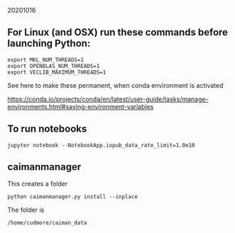 20201016


## For Linux (and OSX) run these commands before launching Python:

```
export MKL_NUM_THREADS=1
export OPENBLAS_NUM_THREADS=1
export VECLIB_MAXIMUM_THREADS=1
```

See here to make these permanent, when conda environment is activated

https://conda.io/projects/conda/en/latest/user-guide/tasks/manage-environments.html#saving-environment-variables

## To run notebooks

```
jupyter notebook --NotebookApp.iopub_data_rate_limit=1.0e10
```

## caimanmanager

This creates a folder

```
python caimanmanager.py install --inplace
```

The folder is

```
/home/cudmore/caiman_data
```
